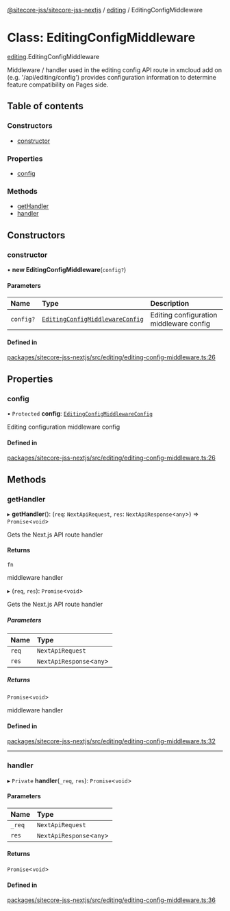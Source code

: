 [@sitecore-jss/sitecore-jss-nextjs](../README.md) / [editing](../modules/editing.md) / EditingConfigMiddleware

# Class: EditingConfigMiddleware

[editing](../modules/editing.md).EditingConfigMiddleware

Middleware / handler used in the editing config API route in xmcloud add on (e.g. '/api/editing/config')
provides configuration information to determine feature compatibility on Pages side.

## Table of contents

### Constructors

- [constructor](editing.EditingConfigMiddleware.md#constructor)

### Properties

- [config](editing.EditingConfigMiddleware.md#config)

### Methods

- [getHandler](editing.EditingConfigMiddleware.md#gethandler)
- [handler](editing.EditingConfigMiddleware.md#handler)

## Constructors

### constructor

• **new EditingConfigMiddleware**(`config?`)

#### Parameters

| Name | Type | Description |
| :------ | :------ | :------ |
| `config?` | [`EditingConfigMiddlewareConfig`](../modules/editing.md#editingconfigmiddlewareconfig) | Editing configuration middleware config |

#### Defined in

[packages/sitecore-jss-nextjs/src/editing/editing-config-middleware.ts:26](https://github.com/Sitecore/jss/blob/c0854be50/packages/sitecore-jss-nextjs/src/editing/editing-config-middleware.ts#L26)

## Properties

### config

• `Protected` **config**: [`EditingConfigMiddlewareConfig`](../modules/editing.md#editingconfigmiddlewareconfig)

Editing configuration middleware config

#### Defined in

[packages/sitecore-jss-nextjs/src/editing/editing-config-middleware.ts:26](https://github.com/Sitecore/jss/blob/c0854be50/packages/sitecore-jss-nextjs/src/editing/editing-config-middleware.ts#L26)

## Methods

### getHandler

▸ **getHandler**(): (`req`: `NextApiRequest`, `res`: `NextApiResponse`\<`any`\>) => `Promise`\<`void`\>

Gets the Next.js API route handler

#### Returns

`fn`

middleware handler

▸ (`req`, `res`): `Promise`\<`void`\>

Gets the Next.js API route handler

##### Parameters

| Name | Type |
| :------ | :------ |
| `req` | `NextApiRequest` |
| `res` | `NextApiResponse`\<`any`\> |

##### Returns

`Promise`\<`void`\>

middleware handler

#### Defined in

[packages/sitecore-jss-nextjs/src/editing/editing-config-middleware.ts:32](https://github.com/Sitecore/jss/blob/c0854be50/packages/sitecore-jss-nextjs/src/editing/editing-config-middleware.ts#L32)

___

### handler

▸ `Private` **handler**(`_req`, `res`): `Promise`\<`void`\>

#### Parameters

| Name | Type |
| :------ | :------ |
| `_req` | `NextApiRequest` |
| `res` | `NextApiResponse`\<`any`\> |

#### Returns

`Promise`\<`void`\>

#### Defined in

[packages/sitecore-jss-nextjs/src/editing/editing-config-middleware.ts:36](https://github.com/Sitecore/jss/blob/c0854be50/packages/sitecore-jss-nextjs/src/editing/editing-config-middleware.ts#L36)

